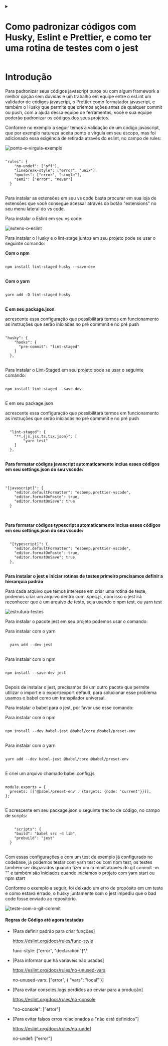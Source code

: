 <details>
  <summary><h1>Como padronizar códigos com Husky, Eslint e Prettier, e como ter uma rotina de testes com o jest</h1> </summary>
  <h3>Introdução</h3>
  <h3>Eslint</h3>
  <h3>Prettier</h3>
  <h3>Husky</h3>
  
</details>

<h1>Introdução</h1>
<p>
Para padronizar seus códigos javascript puros ou com algum framework a melhor opção sem dúvidas é um trabalho em equipe entre o esLint um validador de códigos javascript, o Prettier como formatador javascript, e também o Husky que permite que criemos ações antes de qualquer commit ou push, com a ajuda dessa equipe de ferramentas, você e sua equipe poderão padronizar os códigos dos seus projetos.
</p>


<p>
Conforme no exemplo a seguir temos a validação de um código javascript, que por exemplo natureza aceita ponto e vírgula em seu escopo, mas foi adicionado essa exigência de retirada através do eslint, no campo de rules:
</p>

<img src="https://i.ibb.co/qyYR7bH/ponto-e-virgula-exemplo.png" alt="ponto-e-virgula-exemplo" border="0">

<pre>
<code>
"rules": {
    "no-undef": ["off"],
    "linebreak-style": ["error", "unix"],
    "quotes": ["error", "single"],
    "semi": ["error", "never"]
  }
</code>
</pre>

<p>
Para instalar as extensões em seu vs code basta procurar em sua loja de extensões que você consegue acessar através do botão "extensions" no seu menu lateral do vs code.
</p>

<p>Para instalar o Eslint em seu vs code:</p>
<https://github.com/Microsoft/vscode-eslint>

<img src="https://i.ibb.co/qm88yz1/extens-o-eslint.png" alt="extens-o-eslint" border="0">

<p>Para instalar o Husky e o lint-stage juntos em seu projeto pode se usar o seguinte comando:
</p>

<p><strong>Com o npm</strong></p>
<pre>
<code>
npm install lint-staged husky --save-dev
</code>
</pre>
<p><strong>Com o yarn</strong></p>
<pre>
<code>
yarn add -D lint-staged husky
</code>
</pre>

<strong>
E em seu package.json
</strong>
<p>
acrescente essa configuração que possibilitará termos em funcionamento as instruções que serão iniciadas no pré commmit e no pré push

</p>

<pre>
<code>
"husky": {
    "hooks": {
      "pre-commit": "lint-staged"
    }
  },
</code>
</pre>

<p>Para instalar o Lint-Staged em seu projeto pode se usar o seguinte comando:
</p>
<pre>
<code>
npm install lint-staged --save-dev
</code>
</pre>

<p>E em seu package.json</p>

<p>acrescente essa configuração que possibilitará termos em funcionamento as instruções que serão iniciadas no pré commmit e no pré push
</p>
<pre>
<code>
  "lint-staged": {
    "**.{js,jsx,ts,tsx,json}": [
        "yarn test"
    ]
  },
</code>
</pre>

<strong>Para formatar códigos javascript automaticamente inclua esses códigos em seu settings.json do seu vscode:</strong>

<pre>

<code>
"[javascript]": {
    "editor.defaultFormatter": "esbenp.prettier-vscode",
    "editor.formatOnPaste": true,
    "editor.formatOnSave": true
  }
</code>

</pre>

<strong>Para formatar códigos typescript automaticamente inclua esses códigos em seu settings.json do seu vscode:</strong>

<pre>
<code>
  "[typescript]": {
    "editor.defaultFormatter": "esbenp.prettier-vscode",
    "editor.formatOnPaste": true,
    "editor.formatOnSave": true,
  },
</code>
</pre>

<strong>Para instalar o jest e iniciar rotinas de testes primeiro precisamos definir a hierarquia padrão</strong>

<p>Para cada arquivo que temos interesse em criar uma rotina de teste, podemos criar um arquivo dentro com .spec.js, com isso o jest irá reconhecer que é um arquivo de teste, seja usando o npm test, ou yarn test</p>
<img src="https://i.ibb.co/z2nJbg2/estrutura-testes.png" alt="estrutura-testes" border="0"/>

<p>Para instalar o pacote jest em seu projeto podemos usar o comando: </p>
<p>Para instalar com o yarn</p>
<pre>
<code>
  yarn add --dev jest
</code>
</pre>

<p>Para instalar com o npm</p>

<pre>
<code>
npm install --save-dev jest
</code>
</pre>

<p>
Depois de instalar o jest, precisamos de um outro pacote que permite utilizar o import e o export/export default, para solucionar esse problema usamos o babel como um transpilador universal.
</p>

<p>Para instalar o babel para o jest, por favor use esse comando: </p>

<p>Para instalar com o npm</p>

<pre>
<code>
npm install --dev babel-jest @babel/core @babel/preset-env
</code>
</pre>

<p>Para instalar com o yarn</p>

<pre>
<code>
yarn add --dev babel-jest @babel/core @babel/preset-env
</code>
</pre>

<p>E criei um arquivo chamado babel.config.js</p>

<pre>
<code>
module.exports = {
  presets: [['@babel/preset-env', {targets: {node: 'current'}}]],
};
</code>
</pre>

<p>
E acrescente em seu package.json o seguinte trecho de código, no campo de scripts:
</p>

<pre>
<code>
    "scripts": {
    "build": "babel src -d lib",
    "prebuild": "jest"
  }
</code>
</pre>

<p>Com essas configurações e com um test de exemplo já configurado no codebase, já podemos testar com yarn test ou com npm test, os testes também ser disparados quando fizer um commit através do git commit -m "" e também  são iniciados quando iniciamos o projeto com yarn start ou npm start</p>

<p>Conforme o exemplo a seguir, foi deixado um erro de propósito em um teste e como estava errado, o husky juntamente com o jest impediu que o bad code fosse enviado ao repositório.</p>
<img src="https://i.ibb.co/JptBGfw/teste-com-o-git-commit.png" alt="teste-com-o-git-commit" border="0">


<h4>Regras de Código até agora testadas</h4>

<ul>
<li>
[Para definir padrão para criar funções]

https://eslint.org/docs/rules/func-style

func-style: ["error", "declaration"]*/
</li>

<li>
[Para informar que há variaveis não usadas]

https://eslint.org/docs/rules/no-unused-vars

no-unused-vars: ["error", { "vars": "local" }]
</li>


<li>
[Para evitar consoles.logs perdidos ao enviar para a produção]

https://eslint.org/docs/rules/no-console

"no-console": ["error"]
</li>

<li>

[Para evitar falsos erros relacionados a "não está definidos"]

https://eslint.org/docs/rules/no-undef

no-undef: ["error"]

</li>
